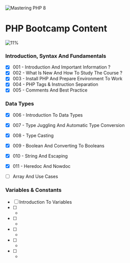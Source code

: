 ![Mastering PHP 8](https://elzero.org/php-bootcamp.png)

# PHP Bootcamp Content

![11%](https://progress-bar.dev/11/?title=Done)

### Introduction, Syntax And Fundamentals

- [x] 001 - Introduction And Important Information ?
- [x] 002 - What Is New And How To Study The Course ?
- [x] 003 - Install PHP And Prepare Environment To Work
- [x] 004 - PHP Tags & Instruction Separation
- [x] 005 - Comments And Best Practice

### Data Types

- [x] 006 - Introduction To Data Types
- [x] 007 - Type Juggling And Automatic Type Conversion
- [x] 008 - Type Casting
- [x] 009 - Boolean And Converting To Booleans
- [x] 010 - String And Escaping
- [x] 011 - Heredoc And Nowdoc
- [ ] Array And Use Cases


### Variables & Constants

- [ ] Introduction To Variables
- [ ] -
- [ ] -
- [ ] -
- [ ] -
- [ ] -
